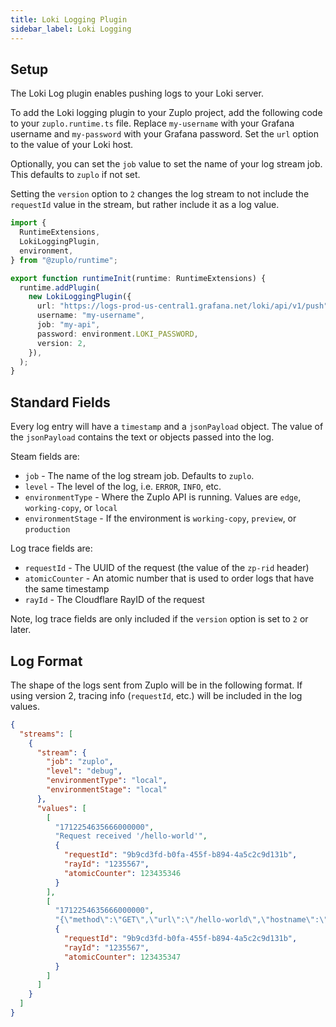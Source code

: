 ```yaml
---
title: Loki Logging Plugin
sidebar_label: Loki Logging
---
```


<EnterpriseFeature name="Custom logging" />

## Setup

The Loki Log plugin enables pushing logs to your Loki server.

To add the Loki logging plugin to your Zuplo project, add the following code to
your `zuplo.runtime.ts` file. Replace `my-username` with your Grafana username
and `my-password` with your Grafana password. Set the `url` option to the value
of your Loki host.

Optionally, you can set the `job` value to set the name of your log stream job.
This defaults to `zuplo` if not set.

Setting the `version` option to `2` changes the log stream to not include the
`requestId` value in the stream, but rather include it as a log value.

```ts title="modules/zuplo.runtime.ts"
import {
  RuntimeExtensions,
  LokiLoggingPlugin,
  environment,
} from "@zuplo/runtime";

export function runtimeInit(runtime: RuntimeExtensions) {
  runtime.addPlugin(
    new LokiLoggingPlugin({
      url: "https://logs-prod-us-central1.grafana.net/loki/api/v1/push",
      username: "my-username",
      job: "my-api",
      password: environment.LOKI_PASSWORD,
      version: 2,
    }),
  );
}
```

## Standard Fields

Every log entry will have a `timestamp` and a `jsonPayload` object. The value of
the `jsonPayload` contains the text or objects passed into the log.

Steam fields are:

- `job` - The name of the log stream job. Defaults to `zuplo`.
- `level` - The level of the log, i.e. `ERROR`, `INFO`, etc.
- `environmentType` - Where the Zuplo API is running. Values are `edge`,
  `working-copy`, or `local`
- `environmentStage` - If the environment is `working-copy`, `preview`, or
  `production`

Log trace fields are:

- `requestId` - The UUID of the request (the value of the `zp-rid` header)
- `atomicCounter` - An atomic number that is used to order logs that have the
  same timestamp
- `rayId` - The Cloudflare RayID of the request

Note, log trace fields are only included if the `version` option is set to `2`
or later.

## Log Format

The shape of the logs sent from Zuplo will be in the following format. If using
version 2, tracing info (`requestId`, etc.) will be included in the log values.

```json
{
  "streams": [
    {
      "stream": {
        "job": "zuplo",
        "level": "debug",
        "environmentType": "local",
        "environmentStage": "local"
      },
      "values": [
        [
          "1712254635666000000",
          "Request received '/hello-world'",
          {
            "requestId": "9b9cd3fd-b0fa-455f-b894-4a5c2c9d131b",
            "rayId": "1235567",
            "atomicCounter": 123435346
          }
        ],
        [
          "1712254635666000000",
          "{\"method\":\"GET\",\"url\":\"/hello-world\",\"hostname\":\"localhost\",\"route\":\"/hello-world\"}",
          {
            "requestId": "9b9cd3fd-b0fa-455f-b894-4a5c2c9d131b",
            "rayId": "1235567",
            "atomicCounter": 123435347
          }
        ]
      ]
    }
  ]
}
```
